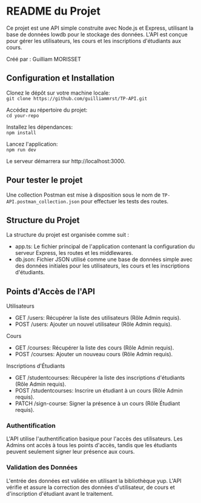 # README du Projet
Ce projet est une API simple construite avec Node.js et Express, utilisant la base de données lowdb pour le stockage des données. L'API est conçue pour gérer les utilisateurs, les cours et les inscriptions d'étudiants aux cours.

Créé par : Guilliam MORISSET

## Configuration et Installation

Clonez le dépôt sur votre machine locale:  
`git clone https://github.com/guilliammrst/TP-API.git`

Accédez au répertoire du projet:  
`cd your-repo`

Installez les dépendances:  
`npm install`

Lancez l'application:  
`npm run dev`

Le serveur démarrera sur http://localhost:3000.

## Pour tester le projet

Une collection Postman est mise à disposition sous le nom de `TP-API.postman_collection.json` pour effectuer les tests des routes.
## Structure du Projet

La structure du projet est organisée comme suit :
- app.ts: Le fichier principal de l'application contenant la configuration du serveur Express, les routes et les middlewares.
- db.json: Fichier JSON utilisé comme une base de données simple avec des données initiales pour les utilisateurs, les cours et les inscriptions d'étudiants.

## Points d'Accès de l'API

Utilisateurs
- GET /users: Récupérer la liste des utilisateurs (Rôle Admin requis).
- POST /users: Ajouter un nouvel utilisateur (Rôle Admin requis).

Cours
- GET /courses: Récupérer la liste des cours (Rôle Admin requis).
- POST /courses: Ajouter un nouveau cours (Rôle Admin requis).

Inscriptions d'Étudiants
- GET /studentcourses: Récupérer la liste des inscriptions d'étudiants (Rôle Admin requis).
- POST /studentcourses: Inscrire un étudiant à un cours (Rôle Admin requis).
- PATCH /sign-course: Signer la présence à un cours (Rôle Étudiant requis).

### Authentification  
L'API utilise l'authentification basique pour l'accès des utilisateurs. Les Admins ont accès à tous les points d'accès, tandis que les étudiants peuvent seulement signer leur présence aux cours.

### Validation des Données
L'entrée des données est validée en utilisant la bibliothèque yup. L'API vérifie et assure la correction des données d'utilisateur, de cours et d'inscription d'étudiant avant le traitement.